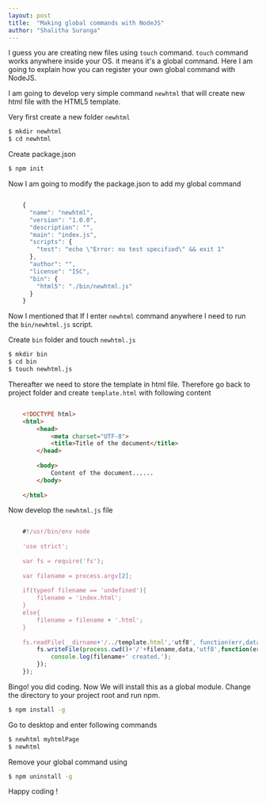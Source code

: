 ```yaml
---
layout: post
title:  "Making global commands with NodeJS"
author: "Shalitha Suranga"
---
```


I guess you are creating new files using `touch` command. `touch` command works anywhere inside your OS. it means it's a global command. Here I am going to explain how you can register your own global command with NodeJS. 

I am going to develop very simple command `newhtml` that will create new html file with the HTML5 template.

Very first create a new folder `newhtml` 

```bash
$ mkdir newhtml
$ cd newhtml
```

Create package.json

```bash
$ npm init
```

Now I am going to modify the package.json to add my global command

```Javascript

    {
      "name": "newhtml",
      "version": "1.0.0",
      "description": "",
      "main": "index.js",
      "scripts": {
        "test": "echo \"Error: no test specified\" && exit 1"
      },
      "author": "",
      "license": "ISC",
      "bin": {
    	"html5": "./bin/newhtml.js"
      }
    }

```

Now I mentioned that If I enter `newhtml` command anywhere I need to run the `bin/newhtml.js` script.

Create `bin` folder and touch `newhtml.js`

```bash
$ mkdir bin 
$ cd bin 
$ touch newhtml.js
```

Thereafter we need to store the template in html file. Therefore go back to project folder and create `template.html` with following content

```html

    <!DOCTYPE html>
    <html>
    	<head>
    		<meta charset="UTF-8">
    		<title>Title of the document</title>
    	</head>
    
    	<body>
    		Content of the document......
    	</body>
    
    </html>
```

Now develop the `newhtml.js` file

```Javascript

    #!/usr/bin/env node
    
    'use strict';
    
    var fs = require('fs'); 
    
    var filename = process.argv[2];
    
    if(typeof filename == 'undefined'){
    	filename = 'index.html';
    }
    else{
    	filename = filename + '.html';
    }
    
    fs.readFile(__dirname+'/../template.html','utf8', function(err,data){
    	fs.writeFile(process.cwd()+'/'+filename,data,'utf8',function(err, data){
    		console.log(filename+' created.');
    	});
    });
```

Bingo! you did coding. Now We will install this as a global module. Change the directory to your project root and run npm.

```bash
$ npm install -g
```

Go to desktop and enter following commands

```bash
$ newhtml myhtmlPage
$ newhtml 
```

Remove your global command using

```bash
$ npm uninstall -g
```


Happy coding !
















